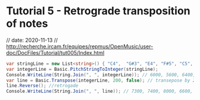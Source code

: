 # Tutorial 5 - Retrograde transposition of notes
// date: 2020-11-13
// http://recherche.ircam.fr/equipes/repmus/OpenMusic/user-doc/DocFiles/Tutorial/tut005/Index.html

```csharp
var stringLine = new List<string>() { "C4",  "G#3", "E4", "F#5", "C5", "B4" };
var integerLine = Basic.PitchStringToInteger(stringLine);
Console.WriteLine(String.Join(", ", integerLine)); // 6000, 5600, 6400, 7800, 7200, 7100
var line = Basic.Transpose(integerLine, 200, false); // transepose by 2 semitones
line.Reverse(); //retrogade
Console.WriteLine(String.Join(", ", line)); // 7300, 7400, 8000, 6600, 5800, 6200
```

